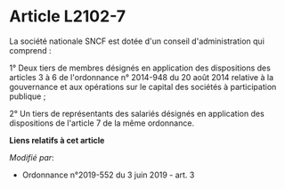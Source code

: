 # Article L2102-7

La société nationale SNCF est dotée d'un conseil d'administration qui comprend :

1° Deux tiers de membres désignés en application des dispositions des articles 3 à 6 de l'ordonnance n° 2014-948 du 20 août
2014 relative à la gouvernance et aux opérations sur le capital des sociétés à participation publique ;

2° Un tiers de représentants des salariés désignés en application des dispositions de l'article 7 de la même ordonnance.

**Liens relatifs à cet article**

_Modifié par_:

  - Ordonnance n°2019-552 du 3 juin 2019 - art. 3
